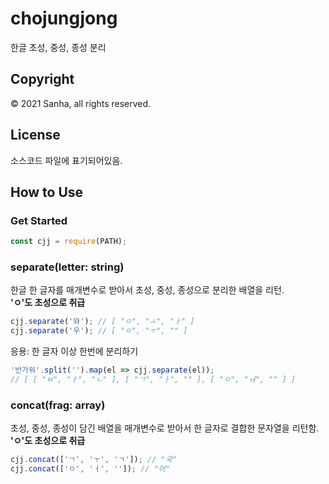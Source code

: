 # chojungjong
한글 초성, 중성, 종성 분리

## Copyright
©️ 2021 Sanha, all rights reserved.

## License
소스코드 파일에 표기되어있음.

## How to Use

### Get Started
```javascript
const cjj = require(PATH);
```

### separate(letter: string)
한글 한 글자를 매개변수로 받아서 초성, 중성, 종성으로 분리한 배열을 리턴.
<br><strong>'ㅇ'도 초성으로 취급</strong>
```javascript
cjj.separate('와'); // [ "ㅇ", "ㅗ", "ㅏ" ]
cjj.separate('우'); // [ "ㅇ", "ㅜ", "" ]
```

응용: 한 글자 이상 한번에 분리하기

```javascript
'반가워'.split('').map(el => cjj.separate(el));
// [ [ "ㅂ", "ㅏ", "ㄴ" ], [ "ㄱ", "ㅏ", "" ], [ "ㅇ", "ㅝ", "" ] ]
```

### concat(frag: array)
초성, 중성, 종성이 담긴 배열을 매개변수로 받아서 한 글자로 결합한 문자열을 리턴함.
<br><strong>'ㅇ'도 초성으로 취급</strong>
```javascript
cjj.concat(['ㄱ', 'ㅜ', 'ㄱ']); // "국"
cjj.concat(['ㅇ', 'ㅓ', '']); // "어"
```
